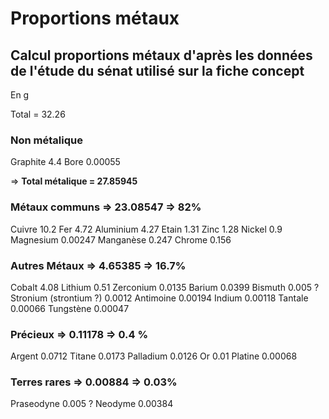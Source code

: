 # Proportions métaux

## Calcul proportions métaux d'après les données de l'étude du sénat utilisé sur la fiche concept 

En g

Total = 32.26
### Non métalique 
Graphite 4.4
Bore 0.00055

=> **Total métalique = 27.85945**

### Métaux communs => 23.08547 => 82%
Cuivre 10.2
Fer 4.72
Aluminium 4.27
Etain 1.31
Zinc 1.28
Nickel 0.9
Magnesium 0.00247
Manganèse 0.247
Chrome 0.156

### Autres Métaux => 4.65385 => 16.7%
Cobalt 4.08
Lithium 0.51
Zerconium 0.0135
Barium 0.0399
Bismuth  0.005 ?
Stronium (strontium ?) 0.0012 
Antimoine 0.00194
Indium 0.00118
Tantale 0.00066
Tungstène 0.00047

### Précieux => 0.11178 => 0.4 %
Argent 0.0712
Titane 0.0173
Palladium 0.0126
Or 0.01
Platine 0.00068

### Terres rares  => 0.00884 => 0.03%
Praseodyne 0.005 ?
Neodyme 0.00384